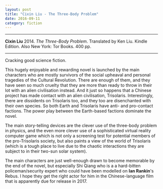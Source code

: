 ```yaml
---
layout: post
title: "Cixin Liu - The Three-Body Problem"
date: 2016-09-11
category: fiction
---
```


***
<b>Cixin Liu</b> 2014. _The Three-Body Problem_. Translated by Ken Liu. Kindle Edition.  Also New York: Tor Books. 400 pp.

***

Cracking good science fiction.

This hugely enjoyable and rewarding novel is launched by the main characters who are mostly survivors of the social upheaval and personal tragedies of the Cultural Revolution.  There are enough of them, and they have seen so much cruelty that they are more than ready to throw in their lot with an alien civilisation instead.  And it just so happens that a Chinese project has made contact with an alien civilisation, Trisolaris.  Interestingly, there are dissidents on Trisolaris too, and they too are disenchanted with their own species.  So both Earth and Trisolaris have anti- and pro-contact factions.  The power play between the Earth-based factions dominate the novel.

The main story-telling devices are the clever use of the three-body problem in physics, and the even more clever use of a sophisticated virtual reality computer game which is not only a screening test for potential members of the pro-Trisolaris society, but also paints a view of the world of Trisolaris (which is a tough place to live due to the chaotic interactions they are subject to in their two-sun solar system).

The main characters are just well-enough drawn to become memorable by the end of the novel, but especially Shi Qiang who is a a hard-bitten policeman/security expert who could have been modelled on **Ian Rankin**'s Rebus.  I hope they get the right actor for him in the Chinese-language film that is apparently due for release in 2017. 


